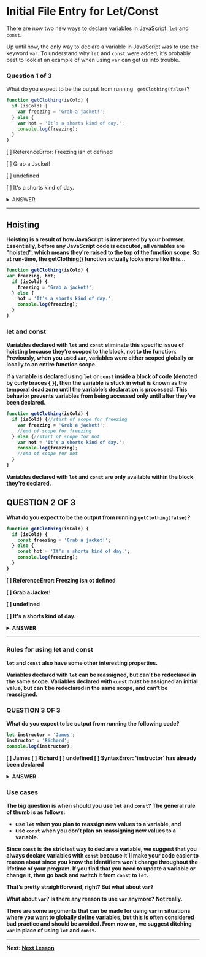 # Initial File Entry for Let/Const

There are now two new ways to declare variables in JavaScript: `let` and `const`.

Up until now, the only way to declare a variable in JavaScript was to use the keyword `var`. To understand why `let` and `const` were added, it’s probably best to look at an example of when using `var` can get us into trouble.

### Question 1 of 3
What do you expect to be the output from running ` getClothing(false)`?

```javascript
function getClothing(isCold) {
  if (isCold) {
    var freezing = 'Grab a jacket!';
  } else {
    var hot = 'It’s a shorts kind of day.';
    console.log(freezing);
  }
}
```
[ ] ReferenceError: Freezing isn ot defined

[ ] Grab a Jacket!

[ ] undefined

[ ] It's a shorts kind of day.

<details>
  <summary>ANSWER</summary>
  <p>
   <b>undefined<b>
  </p>
</details>   

- - -
## Hoisting
Hoisting is a result of how JavaScript is interpreted by your browser. Essentially, before any JavaScript code is executed, all variables are "hoisted", which means they're raised to the top of the function scope. So at run-time, the getClothing() function actually looks more like this…

```javascript
function getClothing(isCold) {
var freezing, hot;
  if (isCold) {
    freezing = 'Grab a jacket!';
  } else {
    hot = 'It’s a shorts kind of day.';
    console.log(freezing);
  }
}
```
### let and const
Variables declared with `let` and `const` eliminate this specific issue of hoisting because they’re scoped to the block, not to the function. Previously, when you used `var`, variables were either scoped globally or locally to an entire function scope.

If a variable is declared using `let` or `const` inside a block of code (denoted by curly braces { }), then the variable is stuck in what is known as the __temporal dead zone__ until the variable’s declaration is processed. This behavior prevents variables from being accessed only until after they’ve been declared.

```javascript
function getClothing(isCold) {
  if (isCold) {//start of scope for freezing
    var freezing = 'Grab a jacket!';
    //end of scope for freezing
  } else {//start of scope for hot
    var hot = 'It’s a shorts kind of day.';
    console.log(freezing);
    //end of scope for hot
  }
}
```
Variables declared with `let` and `const` are only available within the block they're declared.

## QUESTION 2 OF 3

What do you expect to be the output from running `getClothing(false)`?
```js
function getClothing(isCold) {
  if (isCold) {
    const freezing = 'Grab a jacket!';
  } else {
    const hot = 'It’s a shorts kind of day.';
    console.log(freezing);
  }
}
```
[ ] ReferenceError: Freezing isn ot defined

[ ] Grab a Jacket!

[ ] undefined

[ ] It's a shorts kind of day.

<details>
  <summary>ANSWER</summary>
  <p>
   <b>ReferenceError: Freezing is not defined<b>
  </p>
</details>   

- - -

### Rules for using let and const
`let` and `const` also have some other interesting properties.

Variables declared with `let` can be reassigned, but can’t be redeclared in the same scope.
Variables declared with `const` must be assigned an initial value, but can’t be redeclared in the same scope, and can’t be reassigned.

### QUESTION 3 OF 3
What do you expect to be output from running the following code?

```js
let instructor = 'James';
instructor = 'Richard';
console.log(instructor);
```
[ ] James
[ ] Richard
[ ] undefined
[ ] SyntaxError: 'instructor' has already been declared

<details>
  <summary>ANSWER</summary>
  <p>
   <b>Richard<b>
  </p>
</details>   

### Use cases
The big question is when should you use `let` and `const`? The general rule of thumb is as follows:

* use `let` when you plan to reassign new values to a variable, and
* use `const` when you don’t plan on reassigning new values to a variable.

Since `const` is the strictest way to declare a variable, we suggest that you always declare variables with `const` because it'll make your code easier to reason about since you know the identifiers won't change throughout the lifetime of your program. If you find that you need to update a variable or change it, then go back and switch it from `const` to `let`.

That’s pretty straightforward, right? But what about `var`?

What about `var`?
Is there any reason to use `var` anymore? Not really.

There are some arguments that can be made for using `var` in situations where you want to globally define variables, but this is often considered bad practice and should be avoided. From now on, we suggest ditching `var` in place of using `let` and `const`.
- - -
Next: [Next Lesson](./03-LessonTitle.md)
